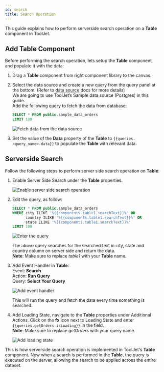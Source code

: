 ```yaml
---
id: search
title: Search Operation
---
```


This guide explains how to perform serverside search operation on a **Table** component in ToolJet.

<div>

## Add Table Component

Before performing the search operation, lets setup the **Table** component and populate it with the data:

1. Drag a **Table** component from right component library to the canvas.
2. Select the data source and create a new query from the query panel at the bottom. (Refer to [data source](/docs/data-sources/overview) docs for more details) <br/>
    We are going to use ToolJet’s Sample data source (Postgres) in this guide.<br/>
    Add the following query to fetch the data from database:
    
    ```sql
    SELECT * FROM public.sample_data_orders
    LIMIT 100
    ```
    
    <img className="screenshot-full" src="/img/widgets/table/serverside-operations/fetch-data-query.png" alt="Fetch data from the data source" />
    
3. Set the value of the **Data** property of the **Table** to `{{queries.<query_name>.data}}` to populate the **Table** with relevant data.

</div>

<div>

## Serverside Search

Follow the following steps to perform server side search operation on **Table**:

1. Enable Server Side Search under the **Table** properties.
    
    <img className="screenshot-full" src="/img/widgets/table/serverside-operations/search-property.png" alt="Enable server side search operation" />
    
2. Edit the query, as follow:
    
    ```sql
    SELECT * FROM public.sample_data_orders
    WHERE city ILIKE '%{{components.table1.searchText}}%' OR
          country ILIKE '%{{components.table1.searchText}}%' OR
          state ILIKE '%{{components.table1.searchText}}%'
    LIMIT 100
    ```
    
    <img className="screenshot-full" src="/img/widgets/table/serverside-operations/search-query.png" alt="Enter the query" />
    
    The above query searches for the searched text in city, state and country column on server side and return the data.<br/>
    **Note**: Make sure to replace *table1* with your **Table** name.
    
3. Add Event Handler in **Table**:<br/>
    Event: **Search**<br/>
    Action: **Run Query**   
    Query: **Select Your Query**<br/>
    
    <img className="screenshot-full" src="/img/widgets/table/serverside-operations/search-eh.png" alt="Add event handler" />
    
    This will run the query and fetch the data every time something is searched.
    
4. Add Loading State, navigate to the **Table** properties under Additional Actions. Click on the **fx** icon next to Loading State and enter `{{queries.getOrders.isLoading}}` in the field.<br/>
    **Note**: Make sure to replace *getOrders* with your query name.
    
    <img className="screenshot-full" src="/img/widgets/table/serverside-operations/search-loading.png" alt="Add loading state" />

This is how serverside search operation is implemented in ToolJet's **Table** component. Now when a search is performed in the **Table**, the query is executed on the server, allowing the search to be applied across the entire dataset.

</div>

